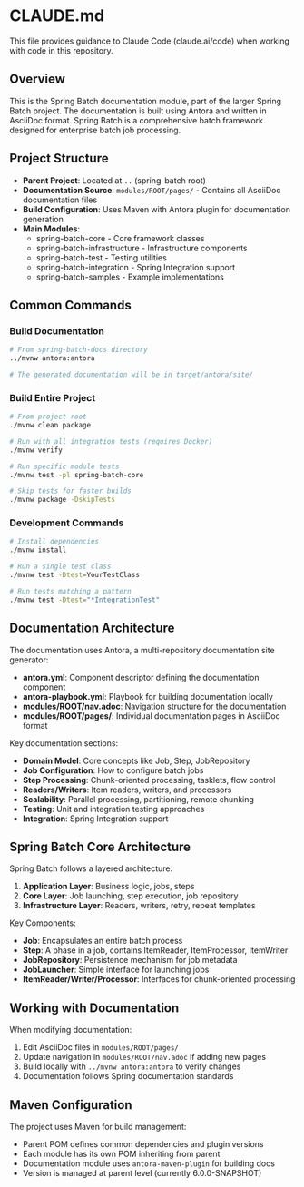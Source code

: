 # CLAUDE.md

This file provides guidance to Claude Code (claude.ai/code) when working with code in this repository.

## Overview

This is the Spring Batch documentation module, part of the larger Spring Batch project. The documentation is built using Antora and written in AsciiDoc format. Spring Batch is a comprehensive batch framework designed for enterprise batch job processing.

## Project Structure

- **Parent Project**: Located at `..` (spring-batch root)
- **Documentation Source**: `modules/ROOT/pages/` - Contains all AsciiDoc documentation files
- **Build Configuration**: Uses Maven with Antora plugin for documentation generation
- **Main Modules**: 
  - spring-batch-core - Core framework classes
  - spring-batch-infrastructure - Infrastructure components
  - spring-batch-test - Testing utilities
  - spring-batch-integration - Spring Integration support
  - spring-batch-samples - Example implementations

## Common Commands

### Build Documentation
```bash
# From spring-batch-docs directory
../mvnw antora:antora

# The generated documentation will be in target/antora/site/
```

### Build Entire Project
```bash
# From project root
./mvnw clean package

# Run with all integration tests (requires Docker)
./mvnw verify

# Run specific module tests
./mvnw test -pl spring-batch-core

# Skip tests for faster builds
./mvnw package -DskipTests
```

### Development Commands
```bash
# Install dependencies
./mvnw install

# Run a single test class
./mvnw test -Dtest=YourTestClass

# Run tests matching a pattern
./mvnw test -Dtest="*IntegrationTest"
```

## Documentation Architecture

The documentation uses Antora, a multi-repository documentation site generator:

- **antora.yml**: Component descriptor defining the documentation component
- **antora-playbook.yml**: Playbook for building documentation locally
- **modules/ROOT/nav.adoc**: Navigation structure for the documentation
- **modules/ROOT/pages/**: Individual documentation pages in AsciiDoc format

Key documentation sections:
- **Domain Model**: Core concepts like Job, Step, JobRepository
- **Job Configuration**: How to configure batch jobs
- **Step Processing**: Chunk-oriented processing, tasklets, flow control
- **Readers/Writers**: Item readers, writers, and processors
- **Scalability**: Parallel processing, partitioning, remote chunking
- **Testing**: Unit and integration testing approaches
- **Integration**: Spring Integration support

## Spring Batch Core Architecture

Spring Batch follows a layered architecture:

1. **Application Layer**: Business logic, jobs, steps
2. **Core Layer**: Job launching, step execution, job repository
3. **Infrastructure Layer**: Readers, writers, retry, repeat templates

Key Components:
- **Job**: Encapsulates an entire batch process
- **Step**: A phase in a job, contains ItemReader, ItemProcessor, ItemWriter
- **JobRepository**: Persistence mechanism for job metadata
- **JobLauncher**: Simple interface for launching jobs
- **ItemReader/Writer/Processor**: Interfaces for chunk-oriented processing

## Working with Documentation

When modifying documentation:
1. Edit AsciiDoc files in `modules/ROOT/pages/`
2. Update navigation in `modules/ROOT/nav.adoc` if adding new pages
3. Build locally with `../mvnw antora:antora` to verify changes
4. Documentation follows Spring documentation standards

## Maven Configuration

The project uses Maven for build management:
- Parent POM defines common dependencies and plugin versions
- Each module has its own POM inheriting from parent
- Documentation module uses `antora-maven-plugin` for building docs
- Version is managed at parent level (currently 6.0.0-SNAPSHOT)